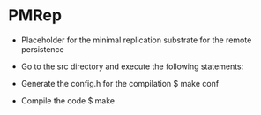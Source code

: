 # PMRep

- Placeholder for the minimal replication substrate for the remote persistence

- Go to the src directory and execute the following statements:
- Generate the config.h for the compilation
  $ make conf


- Compile the code
  $ make
